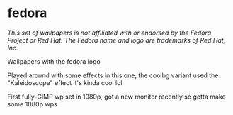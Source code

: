 # fedora

*This set of wallpapers is not affiliated with or endorsed by the Fedora Project or Red Hat. The Fedora name and logo are trademarks of Red Hat, Inc.*

Wallpapers with the fedora logo

Played around with some effects in this one, the coolbg variant used the "Kaleidoscope" effect it's
kinda cool lol

First fully-GIMP wp set in 1080p, got a new monitor recently so gotta make some 1080p wps
